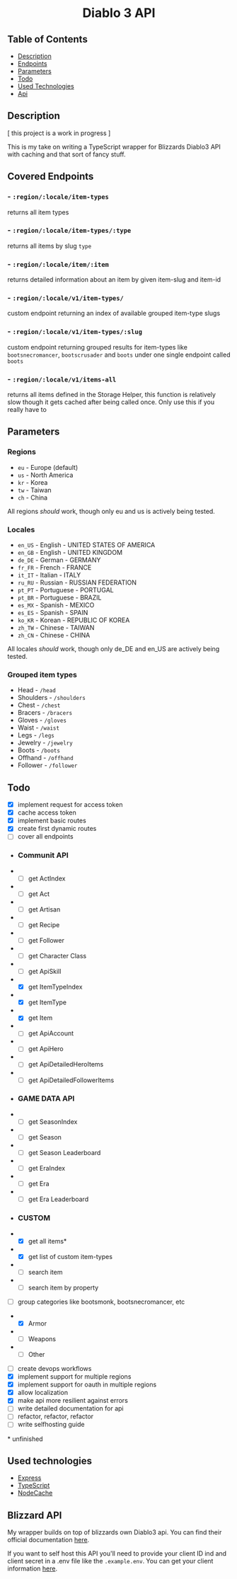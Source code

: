 <div align=center>
  <h1>Diablo 3 API</h1>
</div>

## Table of Contents

- [ Description ](#description)
- [ Endpoints ](#endpoints)
- [ Parameters ](#parameters)
- [ Todo ](#todo)
- [ Used Technologies](#technologies)
- [ Api ](#blizzard)

<a name="description"></a>

## Description

[ this project is a work in progress ]

This is my take on writing a TypeScript wrapper for Blizzards Diablo3 API with caching and that sort of fancy stuff.

<a name="endpoints"></a>

## Covered Endpoints

### - `:region/:locale/item-types`

returns all item types

### - `:region/:locale/item-types/:type`

returns all items by slug `type`

### - `:region/:locale/item/:item`

returns detailed information about an item by given item-slug and item-id

### - `:region/:locale/v1/item-types/`

custom endpoint returning an index of available grouped item-type slugs

### - `:region/:locale/v1/item-types/:slug`

custom endpoint returning grouped results for item-types like `bootsnecromancer`, `bootscrusader` and `boots` under one single endpoint called `boots`

### - `:region/:locale/v1/items-all`

returns all items defined in the Storage Helper, this function is relatively slow though it gets cached after being called once. Only use this if you really have to

<a name="parameters">

## Parameters

### Regions

- `eu` - Europe (default)
- `us` - North America
- `kr` - Korea
- `tw` - Taiwan
- `ch` - China

All regions _should_ work, though only eu and us is actively being tested.

### Locales

- `en_US` - English - UNITED STATES OF AMERICA
- `en_GB` - English - UNITED KINGDOM
- `de_DE` - German - GERMANY
- `fr_FR` - French - FRANCE
- `it_IT` - Italian - ITALY
- `ru_RU` - Russian - RUSSIAN FEDERATION
- `pt_PT` - Portuguese - PORTUGAL
- `pt_BR` - Portuguese - BRAZIL
- `es_MX` - Spanish - MEXICO
- `es_ES` - Spanish - SPAIN
- `ko_KR` - Korean - REPUBLIC OF KOREA
- `zh_TW` - Chinese - TAIWAN
- `zh_CN` - Chinese - CHINA

All locales _should_ work, though only de_DE and en_US are actively being tested.

### Grouped item types

- Head - `/head`
- Shoulders - `/shoulders`
- Chest - `/chest`
- Bracers - `/bracers`
- Gloves - `/gloves`
- Waist - `/waist`
- Legs - `/legs`
- Jewelry - `/jewelry`
- Boots - `/boots`
- Offhand - `/offhand`
- Follower - `/follower`

<a name="todo"></a>

## Todo

- [x] implement request for access token
- [x] cache access token
- [x] implement basic routes
- [x] create first dynamic routes
- [ ] cover all endpoints
- ### Communit API
- - [ ] get ActIndex
- - [ ] get Act
- - [ ] get Artisan
- - [ ] get Recipe
- - [ ] get Follower
- - [ ] get Character Class
- - [ ] get ApiSkill
- - [x] get ItemTypeIndex
- - [x] get ItemType
- - [x] get Item
- - [ ] get ApiAccount
- - [ ] get ApiHero
- - [ ] get ApiDetailedHeroItems
- - [ ] get ApiDetailedFollowerItems
- ### GAME DATA API
- - [ ] get SeasonIndex
- - [ ] get Season
- - [ ] get Season Leaderboard
- - [ ] get EraIndex
- - [ ] get Era
- - [ ] get Era Leaderboard
- ### CUSTOM
- - [x] get all items\*
- - [x] get list of custom item-types
- - [ ] search item
- - [ ] search item by property
- [ ] group categories like bootsmonk, bootsnecromancer, etc
- - [x] Armor
- - [ ] Weapons
- - [ ] Other
- [ ] create devops workflows
- [x] implement support for multiple regions
- [x] implement support for oauth in multiple regions
- [x] allow localization
- [x] make api more resilient against errors
- [ ] write detailed documentation for api
- [ ] refactor, refactor, refactor
- [ ] write selfhosting guide

\* unfinished

<a name="technologies"></a>

## Used technologies

- [Express](https://expressjs.com/de/)
- [TypeScript](https://www.typescriptlang.org/)
- [NodeCache](https://www.npmjs.com/package/node-cache)

<a name="blizzard"></a>

## Blizzard API

My wrapper builds on top of blizzards own Diablo3 api. You can find their official documentation [here](https://develop.battle.net/documentation/diablo-3/).

If you want to self host this API you'll need to provide your client ID ind and client secret in a .env file like the `.example.env`.
You can get your client information [here](https://develop.battle.net/access/clients).
